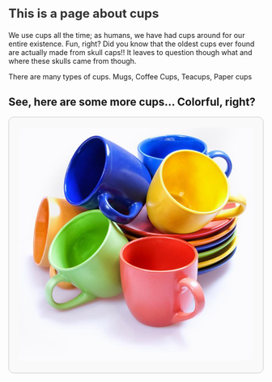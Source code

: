 <!DOCTYPE html>
<html lang="en">
<head>
    <meta charset="UTF-8">
    <meta name="viewport" content="width=device-width, initial-scale=1.0">
    <title>Beginner HTML Page</title>
    <link rel="stylesheet" href="https://use.typekit.net/txt4pqn.css"> 
    <style>
        /* Basic styling for heading */
        h1 {
            font-size: 24px;
            color: #333;
            margin-bottom: 20px;
        }

  /* Basic styling for paragraphs */
        p {
            font-size: 16px;
            color: #666;
            margin-bottom: 15px;
        }

   /* Hover effect */
        .hover-text {
            display: none;
        }
        .text-blue:hover + .hover-text {
            display: inline;
        }
        /* Additional styling */
        h2 {
            font-size: 20px;
            color: #444;
            margin-bottom: 15px;
        }
        .photo {
            max-width: 100%;
            height: auto;
        }
     .canvas {
            padding: 20px;
            border: 1px solid #ccc;
            border-radius: 10px;
            background-color: #f9f9f9;
        }
    </style>
</head>
<body>
   <h1>This is a page about cups</h1>
    <p class="text-blue">We use cups all the time; as humans, we have had cups around for our entire existence. Fun, right? Did you know that the oldest cups ever found are actually made from skull caps!! 
        <span class="hover-text">It leaves to question though what and where these skulls came from though.</span></p>

<p id="paragraph">There are many types of cups. Mugs, Coffee Cups, Teacups, Paper cups</p>
    <h2>See, here are some more cups... Colorful, right?</h2>
    <div class="canvas">
        <img src="preview16.jpg" alt="Placeholder Image" class="photo">
    </div>

</body>
</html>



